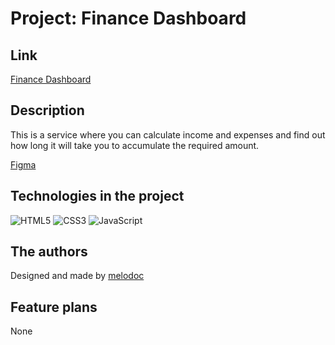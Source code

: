 # Project: Finance Dashboard

## Link

[Finance Dashboard](https://melodoc.github.io/finance-dashboard/)

## Description

This is a service where you can calculate income and expenses and find out how long it will take you to accumulate the required amount.

[Figma](https://www.figma.com/file/TPer6YJzHYoVsYMiMTPsCt/Finance-Dashboard-(Copy)?node-id=0%3A1)

## Technologies in the project

![HTML5](https://img.shields.io/badge/html5-%23E34F26.svg?style=for-the-badge&logo=html5&logoColor=white) ![CSS3](https://img.shields.io/badge/css3-%231572B6.svg?style=for-the-badge&logo=css3&logoColor=white) ![JavaScript](https://img.shields.io/badge/JavaScript-ffd24a?style=for-the-badge&logo=javascript&logoColor=white)

## The authors

Designed and made by [melodoc](https://github.com/melodoc)

## Feature plans

None
